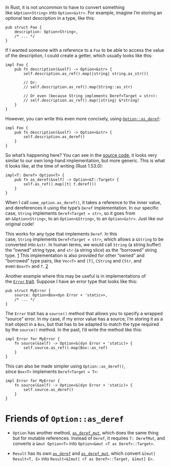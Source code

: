 In Rust, it is not uncommon to have to convert something like `&Option<String>` into `Option<&str>`. For example, imagine I’m storing an optional text description in a type, like this:
```
pub struct Foo {
    description: Option<String>,
    /* ... */
}
```
If I wanted someone with a reference to a `Foo` to be able to access the value of the description, I could create a getter, which usually looks like this:
```
impl Foo {
    pub fn description(&self) -> Option<&str> {
        self.description.as_ref().map(|string| string.as_str())

        // Or:
        // self.description.as_ref().map(String::as_str)

        // Or even (because String implements Deref<Target = str>):
        // self.description.as_ref().map(|string| &*string)
    }
}
```
However, you can write this even more concisely, using [`Option::as_deref`](https://doc.rust-lang.org/stable/std/option/enum.Option.html#method.as_deref):
```
impl Foo {
    pub fn description(&self) -> Option<&str> {
        self.description.as_deref()
    }
}
```
So what’s happening here? You can see in the [source code](https://doc.rust-lang.org/1.53.0/src/core/option.rs.html#1181), it looks very similar to our own long-hand implementation, but more generic. This is what it looks like, at the time of writing (Rust 1.53.0):
```
impl<T: Deref> Option<T> {
    pub fn as_deref(&self) -> Option<&T::Target> {
        self.as_ref().map(|t| t.deref())
    }
}
```
When I call `some_option.as_deref()`, it takes a reference to the inner value, and dereferences it using the type’s `Deref` implementation. In our specific case, `String` implements `Deref<Target = str>`, so it goes from an `&Option<String>`, to an `Option<&String>`, to an `Option<&str>`. Just like our original code!

This works for any type that implements `Deref`. In this case, `String` implements `Deref<Target = str>`, which allows a `&String` to be converted into `&str`. In human terms, we would call `String` (a string buffer) the “owned” string type, and `str` (a string slice) as the “borrowed” string type. [1](https://www.agausmann.me/2021/07/12/option-as-deref.html#fn:1) This implementation is also provided for other “owned” and “borrowed” type pairs, like `Vec<T>` and `[T]`, `CString` and `CStr`, and even `Box<T>` and `T`. [2](https://www.agausmann.me/2021/07/12/option-as-deref.html#fn:2)

Another example where this may be useful is in implementations of the [`Error` trait](https://doc.rust-lang.org/stable/std/error/trait.Error.html). Suppose I have an error type that looks like this:
```
pub struct MyError {
    source: Option<Box<dyn Error + 'static>>,
    /* ... */
}
```
The `Error` trait has a `source()` method that allows you to specify a wrapped “source” error. In my case, if my error value has a source, I’m storing it as a trait object in a `Box`, but that has to be adapted to match the type required by the `source()` method. In the past, I’d write the method like this:
```
impl Error for MyError {
    fn source(&self) -> Option<&(dyn Error + 'static)> {
        self.source.as_ref().map(Box::as_ref)
    }
}
```
This can also be made simpler using `Option::as_deref()`, since `Box<T>` implements `Deref<Target = T>`:
```
impl Error for MyError {
    fn source(&self) -> Option<&(dyn Error + 'static)> {
        self.source.as_deref()
    }
}
```
# Friends of `Option::as_deref`
- `Option` has another method, [`as_deref_mut`](https://doc.rust-lang.org/stable/std/option/enum.Option.html#method.as_deref_mut), which does the same thing but for mutable references. Instead of `Deref`, it requires `T: DerefMut`, and converts a `&mut Option<T>` into `Option<&mut <T as Deref>::Target>`.
    
- `Result` has its own [`as_deref`](https://doc.rust-lang.org/stable/std/result/enum.Result.html#method.as_deref) and [`as_deref_mut`](https://doc.rust-lang.org/stable/std/result/enum.Result.html#method.as_deref_mut), which convert `&[mut] Result<T, E>` into `Result<&[mut] <T as Deref>::Target, &[mut] E>`.
